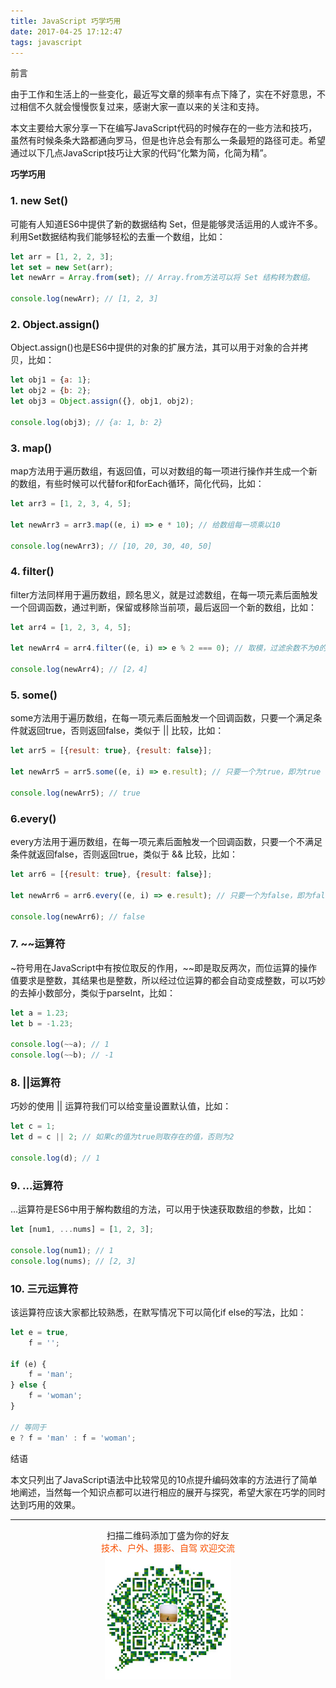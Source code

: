 ```yaml
---
title: JavaScript 巧学巧用
date: 2017-04-25 17:12:47
tags: javascript
---
```


前言

由于工作和生活上的一些变化，最近写文章的频率有点下降了，实在不好意思，不过相信不久就会慢慢恢复过来，感谢大家一直以来的关注和支持。

本文主要给大家分享一下在编写JavaScript代码的时候存在的一些方法和技巧，虽然有时候条条大路都通向罗马，但是也许总会有那么一条最短的路径可走。希望通过以下几点JavaScript技巧让大家的代码“化繁为简，化简为精”。
<!--more-->
**巧学巧用**

### 1. new Set()

可能有人知道ES6中提供了新的数据结构 Set，但是能够灵活运用的人或许不多。利用Set数据结构我们能够轻松的去重一个数组，比如：


``` javascript
let arr = [1, 2, 2, 3];
let set = new Set(arr);
let newArr = Array.from(set); // Array.from方法可以将 Set 结构转为数组。

console.log(newArr); // [1, 2, 3]
```
### 2. Object.assign()

Object.assign()也是ES6中提供的对象的扩展方法，其可以用于对象的合并拷贝，比如：


```javascript
let obj1 = {a: 1};
let obj2 = {b: 2};
let obj3 = Object.assign({}, obj1, obj2);

console.log(obj3); // {a: 1, b: 2}
```
### 3. map()

map方法用于遍历数组，有返回值，可以对数组的每一项进行操作并生成一个新的数组，有些时候可以代替for和forEach循环，简化代码，比如：


```javascript
let arr3 = [1, 2, 3, 4, 5];

let newArr3 = arr3.map((e, i) => e * 10); // 给数组每一项乘以10

console.log(newArr3); // [10, 20, 30, 40, 50]
```
### 4. filter()

filter方法同样用于遍历数组，顾名思义，就是过滤数组，在每一项元素后面触发一个回调函数，通过判断，保留或移除当前项，最后返回一个新的数组，比如：


```js
let arr4 = [1, 2, 3, 4, 5];

let newArr4 = arr4.filter((e, i) => e % 2 === 0); // 取模，过滤余数不为0的数

console.log(newArr4); // [2，4]
```
### 5. some()

some方法用于遍历数组，在每一项元素后面触发一个回调函数，只要一个满足条件就返回true，否则返回false，类似于 || 比较，比如：

```js
let arr5 = [{result: true}, {result: false}];

let newArr5 = arr5.some((e, i) => e.result); // 只要一个为true，即为true

console.log(newArr5); // true
```
### 6.every()

every方法用于遍历数组，在每一项元素后面触发一个回调函数，只要一个不满足条件就返回false，否则返回true，类似于 && 比较，比如：


```javascript
let arr6 = [{result: true}, {result: false}];

let newArr6 = arr6.every((e, i) => e.result); // 只要一个为false，即为false

console.log(newArr6); // false
```
### 7. ~~运算符

~符号用在JavaScript中有按位取反的作用，~~即是取反两次，而位运算的操作值要求是整数，其结果也是整数，所以经过位运算的都会自动变成整数，可以巧妙的去掉小数部分，类似于parseInt，比如：


```javascript
let a = 1.23;
let b = -1.23;

console.log(~~a); // 1
console.log(~~b); // -1
```
### 8. ||运算符

巧妙的使用 || 运算符我们可以给变量设置默认值，比如：


```javascript
let c = 1;
let d = c || 2; // 如果c的值为true则取存在的值，否则为2

console.log(d); // 1
```
### 9. ...运算符

...运算符是ES6中用于解构数组的方法，可以用于快速获取数组的参数，比如：


```javascript
let [num1, ...nums] = [1, 2, 3];

console.log(num1); // 1
console.log(nums); // [2, 3]
```
### 10. 三元运算符

该运算符应该大家都比较熟悉，在默写情况下可以简化if else的写法，比如：


```javascript
let e = true,
    f = '';

if (e) {
    f = 'man';
} else {
    f = 'woman';
}

// 等同于
e ? f = 'man' : f = 'woman';
```
结语

本文只列出了JavaScript语法中比较常见的10点提升编码效率的方法进行了简单地阐述，当然每一个知识点都可以进行相应的展开与探究，希望大家在巧学的同时达到巧用的效果。

-------
<div  align=center>
    <center> 扫描二维码添加丁盛为你的好友</center ><center><font color=#f75000 size=>技术、户外、摄影、自驾 欢迎交流</font><center><img width='40%' align='center' src='/uploads/wechat-qcode.jpg
'>
</div>


